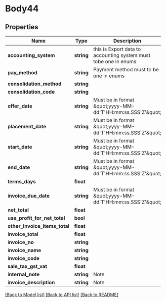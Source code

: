 # Body44

## Properties
Name | Type | Description | Notes
------------ | ------------- | ------------- | -------------
**accounting_system** | **string** | this is Export data to accounting system must tobe one in enums | 
**pay_method** | **string** | Payment method must to be one in enums | [optional] 
**consolidation_method** | **string** |  | [optional] 
**consolidation_code** | **string** |  | [optional] 
**offer_date** | **string** | Must be in format \&quot;yyyy-MM-dd&#x27;T&#x27;HH:mm:ss.SSS&#x27;Z&#x27;\&quot; | 
**placement_date** | **string** | Must be in format \&quot;yyyy-MM-dd&#x27;T&#x27;HH:mm:ss.SSS&#x27;Z&#x27;\&quot; | 
**start_date** | **string** | Must be in format \&quot;yyyy-MM-dd&#x27;T&#x27;HH:mm:ss.SSS&#x27;Z&#x27;\&quot; | 
**end_date** | **string** | Must be in format \&quot;yyyy-MM-dd&#x27;T&#x27;HH:mm:ss.SSS&#x27;Z&#x27;\&quot; | [optional] 
**terms_days** | **float** |  | [optional] 
**invoice_due_date** | **string** | Must be in format \&quot;yyyy-MM-dd&#x27;T&#x27;HH:mm:ss.SSS&#x27;Z&#x27;\&quot; | [optional] 
**net_total** | **float** |  | [optional] 
**use_profit_for_net_total** | **bool** |  | [optional] 
**other_invoice_items_total** | **float** |  | [optional] 
**invoice_total** | **float** |  | [optional] 
**invoice_no** | **string** |  | [optional] 
**invoice_name** | **string** |  | [optional] 
**invoice_code** | **string** |  | [optional] 
**sale_tax_gst_vat** | **float** |  | [optional] 
**internal_note** | **string** | Note | [optional] 
**invoice_description** | **string** | Note | [optional] 

[[Back to Model list]](../../README.md#documentation-for-models) [[Back to API list]](../../README.md#documentation-for-api-endpoints) [[Back to README]](../../README.md)

